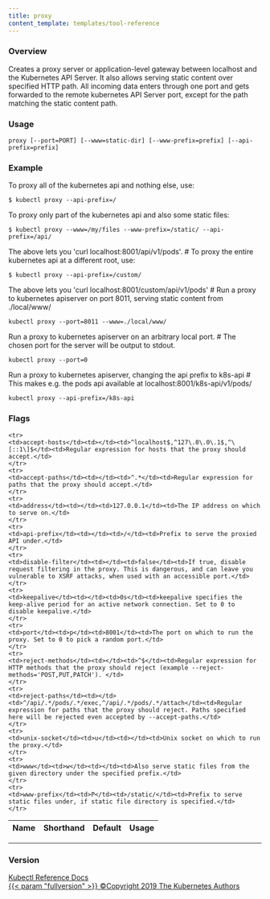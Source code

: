 ```yaml
---
title: proxy
content_template: templates/tool-reference
---
```


### Overview
Creates a proxy server or application-level gateway between localhost and the Kubernetes API Server. It also allows serving static content over specified HTTP path. All incoming data enters through one port and gets forwarded to the remote kubernetes API Server port, except for the path matching the static content path.

### Usage

`proxy [--port=PORT] [--www=static-dir] [--www-prefix=prefix] [--api-prefix=prefix]`


### Example

 To proxy all of the kubernetes api and nothing else, use:

```shell
$ kubectl proxy --api-prefix=/
```

 To proxy only part of the kubernetes api and also some static files:

```shell
$ kubectl proxy --www=/my/files --www-prefix=/static/ --api-prefix=/api/
```

 The above lets you 'curl localhost:8001/api/v1/pods'. # To proxy the entire kubernetes api at a different root, use:

```shell
$ kubectl proxy --api-prefix=/custom/
```

 The above lets you 'curl localhost:8001/custom/api/v1/pods' # Run a proxy to kubernetes apiserver on port 8011, serving static content from ./local/www/

```shell
kubectl proxy --port=8011 --www=./local/www/
```

 Run a proxy to kubernetes apiserver on an arbitrary local port. # The chosen port for the server will be output to stdout.

```shell
kubectl proxy --port=0
```

 Run a proxy to kubernetes apiserver, changing the api prefix to k8s-api # This makes e.g. the pods api available at localhost:8001/k8s-api/v1/pods/

```shell
kubectl proxy --api-prefix=/k8s-api
```




### Flags

<div class="table-responsive"><table class="table table-bordered">
<thead class="thead-light">
<tr>
            <th>Name</th>
            <th>Shorthand</th>
            <th>Default</th>
            <th>Usage</th>
        </tr>
    </thead>
    <tbody>
    
    <tr>
    <td>accept-hosts</td><td></td><td>^localhost$,^127\.0\.0\.1$,^\[::1\]$</td><td>Regular expression for hosts that the proxy should accept.</td>
    </tr>
    <tr>
    <td>accept-paths</td><td></td><td>^.*</td><td>Regular expression for paths that the proxy should accept.</td>
    </tr>
    <tr>
    <td>address</td><td></td><td>127.0.0.1</td><td>The IP address on which to serve on.</td>
    </tr>
    <tr>
    <td>api-prefix</td><td></td><td>/</td><td>Prefix to serve the proxied API under.</td>
    </tr>
    <tr>
    <td>disable-filter</td><td></td><td>false</td><td>If true, disable request filtering in the proxy. This is dangerous, and can leave you vulnerable to XSRF attacks, when used with an accessible port.</td>
    </tr>
    <tr>
    <td>keepalive</td><td></td><td>0s</td><td>keepalive specifies the keep-alive period for an active network connection. Set to 0 to disable keepalive.</td>
    </tr>
    <tr>
    <td>port</td><td>p</td><td>8001</td><td>The port on which to run the proxy. Set to 0 to pick a random port.</td>
    </tr>
    <tr>
    <td>reject-methods</td><td></td><td>^$</td><td>Regular expression for HTTP methods that the proxy should reject (example --reject-methods='POST,PUT,PATCH'). </td>
    </tr>
    <tr>
    <td>reject-paths</td><td></td><td>^/api/.*/pods/.*/exec,^/api/.*/pods/.*/attach</td><td>Regular expression for paths that the proxy should reject. Paths specified here will be rejected even accepted by --accept-paths.</td>
    </tr>
    <tr>
    <td>unix-socket</td><td>u</td><td></td><td>Unix socket on which to run the proxy.</td>
    </tr>
    <tr>
    <td>www</td><td>w</td><td></td><td>Also serve static files from the given directory under the specified prefix.</td>
    </tr>
    <tr>
    <td>www-prefix</td><td>P</td><td>/static/</td><td>Prefix to serve static files under, if static file directory is specified.</td>
    </tr>
</tbody>
</table></div>




<hr>


### Version

<div class="kubectl-reference-copyright">

<a href="https://github.com/kubernetes/kubernetes">Kubectl Reference Docs  
{{< param "fullversion" >}}   &#xa9;Copyright 2019 The Kubernetes Authors</a>

</div>

